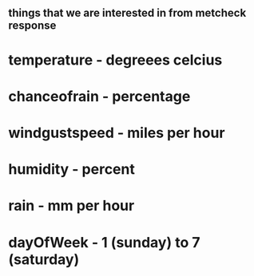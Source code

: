 ## things that we are interested in from metcheck response

# temperature - degreees celcius
# chanceofrain - percentage
# windgustspeed - miles per hour
# humidity - percent
# rain - mm per hour
# dayOfWeek - 1 (sunday) to 7 (saturday)
